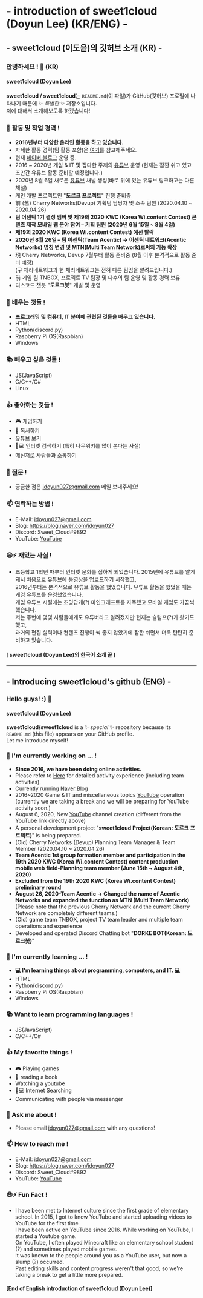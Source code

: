 # - introduction of sweet1cloud (Doyun Lee) (KR/ENG) -
## - sweet1cloud (이도윤)의 깃허브 소개 (KR) -
### 안녕하세요 ! 👋 (KR)
#### sweet1cloud (Doyun Lee)

**sweet1cloud / sweet1cloud**는 `README.md`(이 파일)가 GitHub(깃허브) 프로필에 나타나기 때문에 ✨ _특별한_ ✨ 저장소입니다.</br>
저에 대해서 소개해보도록 하겠습니다!

### 🔭 활동 및 작업 경력 !
 - **2016년부터 다양한 온라인 활동을 하고 있습니다.**
 - 자세한 활동 경력(팀 활동 포함)은 [여기](https://hirool.tistory.com/44)를 참고해주세요.<br/>
 - 현재 [네이버 블로그](https://blog.naver.com/idoyun027) 운영 중.
 - 2016 ~ 2020년 게임 & IT 및 잡다한 주제의 [유튜브](https://www.youtube.com/channel/UC1v2JDiftMw7epyndnVA_Bg) 운영 (현재는 잠깐 쉬고 있고 조만간 유튜브 활동 준비할 예정입니다.)
 - 2020년 8월 6일 새로운 [유튜브](https://www.youtube.com/channel/UCOwQzRHUr1xvPHadDBR0--g) 채널 생성(바로 위에 있는 유튜브 링크하고는 다른 채널)
 - 개인 개발 프로젝트인 "**도르크 프로젝트**" 진행 준비중
 - 前 (舊) Cherry Networks(Devup) 기획팀 담당자 및 소속 팀원 (2020.04.10 ~ 2020.04.26)<br/>
 - **팀 어센틱 1기 결성 멤버 및 제19회 2020 KWC (Korea Wi.content Contest) 콘텐츠 제작 모바일 웹 분야 참여 – 기획 팀원 (2020년 6월 15일 ~ 8월 4일)**
 - **제19회 2020 KWC (Korea Wi.content Contest) 예선 탈락**
 - **2020년 8월 26일 – 팀 어센틱(Team Acentic) → 어센틱 네트워크(Acentic Networks) 명칭 변경 및 MTN(Multi Team Network)로써의 기능 확장**
 - 現 Cherry Networks, Devup 7월부터 활동 준비중 (8월 이후 본격적으로 활동 준비 예정)<br/>
   (구 체리네트워크과 현 체리네트워크는 전혀 다른 팀임을 알려드립니다.)
 - 前 게임 팀 TNBOX, 프로젝트 TV 팀장 및 다수의 팀 운영 및 활동 경력 보유
 - 디스코드 챗봇 "**도르크봇**" 개발 및 운영

### 🌱 배우는 것들 !
 - **프로그래밍 및 컴퓨터, IT 분야에 관련된 것들을 배우고 있습니다.**
 - HTML
 - Python(discord.py)
 - Raspberry Pi OS(Raspbian)
 - Windows
### 📚 배우고 싶은 것들 !
 - JS(JavaScript)
 - C/C++/C#
 - Linux
### 👍 좋아하는 것들 !
 - 🎮 게임하기
 - 📖 독서하기
 - 유튜브 보기
 - 🔎💻 인터넷 검색하기 (특히 나무위키를 많이 본다는 사실)
 - 메신저로 사람들과 소통하기
### 💬 질문 !
 - 궁금한 점은 idoyun027@gmail.com 메일 보내주세요!
### 📫 연락하는 방법 !
 - E-Mail: idoyun027@gmail.com
 - Blog: https://blog.naver.com/idoyun027
 - Discord: Sweet_Cloud#9892
 - YouTube: [YouTube](https://www.youtube.com/channel/UCOwQzRHUr1xvPHadDBR0--g)
### 😄⚡ 재밌는 사실 !
 - 초등학교 1학년 때부터 인터넷 문화를 접하게 되었습니다. 2015년에 유튜브를 알게 돼서 처음으로 유튜브에 동영상을 업로드하기 시작했고,<br/>
   2016년부터는 본격적으로 유튜브 활동을 했었습니다. 유튜브 활동을 했었을 때는 게임 유튜브를 운영했었습니다.<br/>
   게임 유튜브 시절에는 초딩답게(?) 마인크래프트를 자주했고 모바일 게임도 가끔씩 했습니다.<br/>
   저는 주변에 몇몇 사람들에게도 유튜버라고 알려졌지만 현재는 슬럼프(?)가 왔기도 했고,<br/>
   과거의 편집 실력이나 컨텐츠 진행이 썩 좋지 않았기에 잠깐 쉬면서 더욱 탄탄히 준비하고 있습니다.
   
#### [ **sweet1cloud (Doyun Lee)의 한국어 소개 끝** ]
   
<hr/>

## - Introducing sweet1cloud's github (ENG) -
### Hello guys! :) 👋
#### sweet1cloud (Doyun Lee)

**sweet1cloud/sweet1cloud** is a ✨ _special_ ✨ repository because its `README.md` (this file) appears on your GitHub profile.<br/>
Let me introduce myself!

### 🔭 I'm currently working on ... !
 - **Since 2016, we have been doing online activities.**
 - Please refer to [Here](https://hirool.tistory.com/44) for detailed activity experience (including team activities).<br/>
 - Currently running [Naver Blog](https://blog.naver.com/idoyun027)
 - 2016~2020 Game & IT and miscellaneous topics [YouTube](https://www.youtube.com/channel/UC1v2JDiftMw7epyndnVA_Bg) operation<br/>
   (currently we are taking a break and we will be preparing for YouTube activity soon.)
 - August 6, 2020, New [YouTube](https://www.youtube.com/channel/UCOwQzRHUr1xvPHadDBR0--g) channel creation (different from the YouTube link directly above)
 - A personal development project "**sweet1cloud Project(Korean: 도르크 프로젝트)**" is being prepared.
 - (Old) Cherry Networks (Devup) Planning Team Manager & Team Member (2020.04.10 ~ 2020.04.26)<br/>
 - **Team Acentic 1st group formation member and participation in the 19th 2020 KWC (Korea Wi.content Contest) content production mobile web field-Planning team member (June 15th ~ August 4th, 2020)**
 - **Excluded from the 19th 2020 KWC (Korea Wi.content Contest) preliminary round**
 - **August 26, 2020-Team Acentic → Changed the name of Acentic Networks and expanded the function as MTN (Multi Team Network)**
   (Please note that the previous Cherry Network and the current Cherry Network are completely different teams.)
 - (Old) game team TNBOX, project TV team leader and multiple team operations and experience
 - Developed and operated Discord Chatting bot "**DORKE BOT(Korean: 도르크봇)**"

### 🌱 I'm currently learning ... !
 -  **💻 I'm learning things about programming, computers, and IT. 💻** 
 - HTML
 - Python(discord.py)
 - Raspberry Pi OS(Raspbian)
 - Windows
### 📚 Want to learn programming languages !
 - JS(JavaScript)
 - C/C++/C#
### 👍 My favorite things !
 - 🎮 Playing games
 - 📖 reading a book
 - Watching a youtube
 - 🔎💻 Internet Searching
 - Communicating with people via messenger
### 💬 Ask me about !
 - Please email idoyun027@gmail.com with any questions!
### 📫 How to reach me !
 - E-Mail: idoyun027@gmail.com
 - Blog: https://blog.naver.com/idoyun027
 - Discord: Sweet_Cloud#9892
 - YouTube: [YouTube](https://www.youtube.com/channel/UCOwQzRHUr1xvPHadDBR0--g)
### 😄⚡ Fun Fact !
 - I have been met to Internet culture since the first grade of elementary school. In 2015, I got to know YouTube and started uploading videos to YouTube for the first time<br/>
   I have been active on YouTube since 2016. While working on YouTube, I started a Youtube game.<br/>
   On YouTube, I often played Minecraft like an elementary school student (?) and sometimes played mobile games.<br/>
   It was known to the people around you as a YouTube user, but now a slump (?) occurred.<br/>
   Past editing skills and content progress weren't that good, so we're taking a break to get a little more prepared.
   
#### [**End of English introduction of sweet1cloud (Doyun Lee)**]
